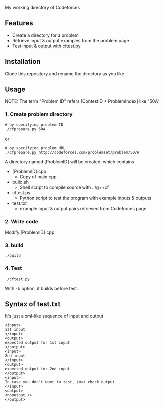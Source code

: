 My working directory of Codeforces

## Features
* Create a directory for a problem
* Retrieve input & output examples from the problem page
* Test input & output with cftest.py

## Installation
Clone this repository and rename the directory as you like

## Usage
NOTE: The term "Problem ID" refers [ContestID + ProblemIndex] like "50A"

### 1. Create problem directory
```
# by specifying problem ID
./cfprepare.py 50A
```
or
```
# by specifying problem URL
./cfprepare.py http://codeforces.com/problemset/problem/50/A
```

A directory named [ProblemID] will be created, which contains
* [ProblemID].cpp
  * Copy of main.cpp
* build.sh
  * Shell script to compile source with ../g++cf
* cftest.py
  * Python script to test the program with example inputs & outputs
* test.txt
  * example input & output pairs retrieved from Codeforces page
  
### 2. Write code
Modify [ProblemID].cpp

### 3. build
```
./build
```

### 4. Test
```
./cftest.py
```
With -b option, it builds before test.

## Syntax of test.txt
It's just a xml-like sequence of input and output
```
<input>
1st input
</input>
<output>
expected output for 1st input
</output>
<input>
2nd input
</input>
<output>
expected output for 2nd input
</output>
<input>
In case you don't want to test, just check output
</input>
<output>
<nooutput />
</output>
```
